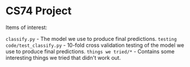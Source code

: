 # CS74 Project

Items of interest:

`classify.py` - The model we use to produce final predictions.
`testing code/test_classify.py` - 10-fold cross validation testing of the model we use to produce final predictions.
`things we tried/*` - Contains some interesting things we tried that didn't work out.